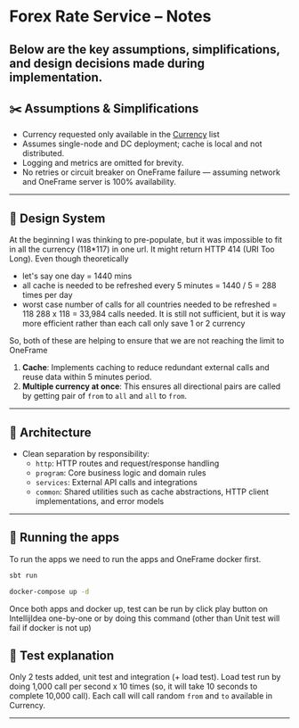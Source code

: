 # Forex Rate Service – Notes

Below are the key assumptions, simplifications, and design decisions made during implementation.
---

## ✂️ Assumptions & Simplifications

- Currency requested only available in the [Currency](src/main/scala/forex/domain/Currency.scala) list
- Assumes single-node and DC deployment; cache is local and not distributed.
- Logging and metrics are omitted for brevity.
- No retries or circuit breaker on OneFrame failure — assuming network and OneFrame server is 100% availability.

---
## 🧩 Design System
At the beginning I was thinking to pre-populate, but it was impossible to fit in all the currency (118*117) in one url.
It might return HTTP 414 (URI Too Long). Even though theoretically 
- let's say one day = 1440 mins
- all cache is needed to be refreshed every 5 minutes = 1440 / 5 = 288 times per day
- worst case number of calls for all countries needed to be refreshed = 118
288 x 118 = 33,984 calls needed. It is still not sufficient, but it is way more efficient rather than each call only save 1 or 2 currency

So, both of these are helping to ensure that we are not reaching the limit to OneFrame
1. **Cache**: Implements caching to reduce redundant external calls and reuse data within 5 minutes period.
2. **Multiple currency at once**: This ensures all directional pairs are called by getting pair of `from` to `all` and `all` to `from`. 

---
## 🧠 Architecture

- Clean separation by responsibility:
    - `http`: HTTP routes and request/response handling
    - `program`: Core business logic and domain rules
    - `services`: External API calls and integrations
    - `common`: Shared utilities such as cache abstractions, HTTP client implementations, and error models

---

## 🚀 Running the apps
To run the apps we need to run the apps and OneFrame docker first.

```bash
sbt run
```

```bash
docker-compose up -d
```
Once both apps and docker up, test can be run by click play button on IntellijIdea one-by-one or by doing this command 
(other than Unit test will fail if docker is not up)


## 🧪 Test explanation
Only 2 tests added, unit test and integration (+ load test). Load test run by doing 1,000 call per second x 10 times 
(so, it will take 10 seconds to complete 10,000 call). Each call will call random `from` and `to` available in Currency.

---

